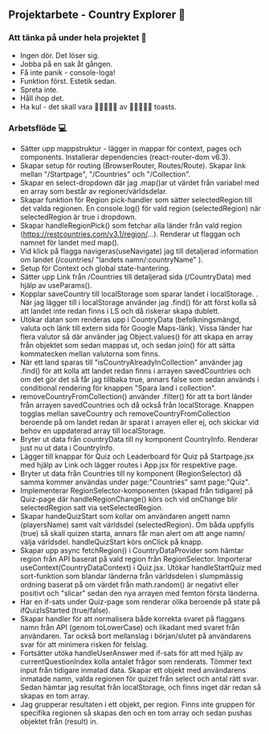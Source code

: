 ## Projektarbete - Country Explorer :rocket:

### Att tänka på under hela projektet :dart:
* Ingen dör. Det löser sig.
* Jobba på en sak åt gången.
* Få inte panik - console-loga!
* Funktion först. Estetik sedan.
* Spreta inte.
* Håll ihop det.
* Ha kul - det skall vara :bread::bread::bread::bread::bread: av :bread::bread::bread::bread::bread: toasts.



### Arbetsflöde :computer:
* Sätter upp mappstruktur - lägger in mappar för context, pages och components. Installerar dependencies (react-router-dom v6.3).
* Skapar setup för routing (BrowserRouter, Routes/Route). Skapar link mellan "/Startpage", "/Countries" och "/Collection".
* Skapar en select-dropdown där jag .map()ar ut värdet från variabel med en array som består av regioner/världsdelar.
* Skapar funktion för Region pick-handler som sätter selectedRegion till det valda regionen. En console.log() för vald region (selectedRegion) när selectedRegion är true i dropdown.
* Skapar handleRegionPick() som fetchar alla länder från vald region (https://restcountries.com/v3.1/region/...). Renderar ut flaggan och namnet för landet med map().
* Vid klick på flagga navigeras(useNavigate) jag till detaljerad information om landet (/countries/ "landets namn/:countryName" ).
* Setup för Context och global state-hantering.
* Sätter upp Link från /Countries till detaljerad sida (/CountryData) med hjälp av useParams().
* Kopplar saveCountry till localStorage som sparar landet i localStorage. . När jag lägger till i localStorage använder jag .find() för att först kolla så att landet inte redan finns i LS och då riskerar skapa dublett.
* Utökar datan som renderas upp i CountryData (befolkningsmängd, valuta och länk till extern sida för Google Maps-länk). Vissa länder har flera valutor så där använder jag Object.values() för att skapa en array från objektet som sedan mappas ut, och sedan join() för att sätta kommatecken mellan valutorna som finns.
* När ett land sparas till "isCountryAlreadyInCollection" använder jag .find() för att kolla att landet redan finns i arrayen savedCountries och om det gör det så får jag tillbaka true, annars false som sedan används i conditional rendering för knappen "Spara land i collection".
* removeCountryFromCollection() använder .filter() för att ta bort länder från arrayen savedCountries och då också från localStorage. Knappen togglas mellan saveCountry och removeCountryFromCollection beroende på om landet redan är sparat i arrayen eller ej, och skickar vid behov en uppdaterad array till localStorage.
* Bryter ut data från countryData till ny komponent CountryInfo. Renderar just nu ut data i CountryInfo.
* Lägger till knappar för Quiz och Leaderboard för Quiz på Startpage.jsx med hjälp av Link och lägger routes i App.jsx för respektive page.
* Bryter ut data från Countries till ny komponent (RegionSelector) då samma kommer användas under page:"Countries" samt page:"Quiz".
* Implementerar RegionSelector-komponenten (skapad från tidigare) på Quiz-page där handleRegionChange() körs och vid onChange blir selectedRegion satt via setSelectedRegion.
* Skapar handeQuizStart som kollar om användaren angett namn (playersName) samt valt världsdel (selectedRegion). Om båda uppfylls (true) så skall quizen starta, annars får man alert om att ange namn/ välja världsdel. handleQuizStart körs onClick på knapp.
* Skapar upp async fetchRegion() i CountryDataProvider som hämtar region från API baserat på vald region från RegionSelector. Importerar useContext(CountryDataContext) i Quiz.jsx. Utökar handleStartQuiz med sort-funktion som blandar länderna från världsdelen i slumpmässig ordning baserat på om värdet från math.random() är negativt eller positivt och "slicar" sedan den nya arrayen med femton första länderna.
* Har en if-sats under Quiz-page som renderar olika beroende på state på ifQuizIsStarted (true/false).
* Skapar handler för att normalisera både korrekta svaret på flaggans namn från API (genom toLowerCase) och likadant med svaret från användaren. Tar också bort mellanslag i början/slutet på användarens svar för att minimera risken för felslag.
* Fortsätter utöka handleUserAnswer med if-sats för att med hjälp av currentQuestionIndex kolla antalet frågor som renderats. Tömmer text input från tidigare inmatad data. Skapar ett objekt med användarens inmatade namn, valda regionen för quizet från select och antal rätt svar. Sedan hämtar jag resultat från localStorage, och finns inget där redan så skapas en tom array.
* Jag grupperar resultaten i ett objekt, per region. Finns inte gruppen för specifika regionen så skapas den och en tom array och sedan pushas objektet från (result) in.